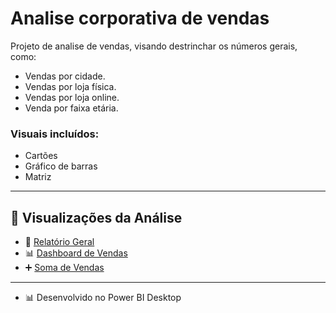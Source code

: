 # Analise corporativa de vendas

Projeto de analise de vendas, visando destrinchar os números gerais, como: 
- Vendas por cidade.
- Vendas por loja física.
- Vendas por loja online.
- Venda por faixa etária.

### Visuais incluídos:
- Cartões
- Gráfico de barras
- Matriz

---
## 📸 Visualizações da Análise

- 📄 [Relatório Geral](Imagens/relatorio.png)
- 📊 [Dashboard de Vendas](Imagens/dashboard.png)
- ➕ [Soma de Vendas](Imagens/SomaVendas.png)

---
- 📊 Desenvolvido no Power BI Desktop  
